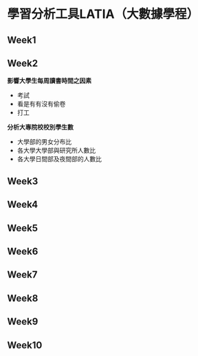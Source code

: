 # 學習分析工具LATIA（大數據學程）  
## Week1  
## Week2  
**影響大學生每周讀書時間之因素**  
- 考試  
- 看是有有沒有偷卷  
- 打工  
 
**分析大專院校校別學生數**  
- 大學部的男女分布比  
- 各大學大學部與研究所人數比  
- 各大學日間部及夜間部的人數比
## Week3  
## Week4  
## Week5  
## Week6  
## Week7  
## Week8  
## Week9  
## Week10  

